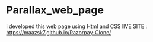 # Parallax_web_page
 i developed this web page using Html and CSS 
lIVE SITE : https://maazsk7.github.io/Razorpay-Clone/
